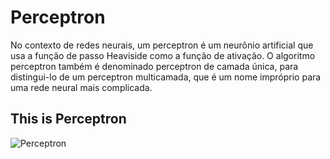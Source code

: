 # Perceptron

No contexto de redes neurais, um perceptron é um neurônio artificial que usa a função de passo Heaviside como a função de ativação. O algoritmo perceptron também é denominado perceptron de camada única, para distingui-lo de um perceptron multicamada, que é um nome impróprio para uma rede neural mais complicada.

## This is Perceptron
 ![Perceptron](https://user-images.githubusercontent.com/31081356/65810256-985ef680-e17e-11e9-8721-bf255f57cde4.gif)

